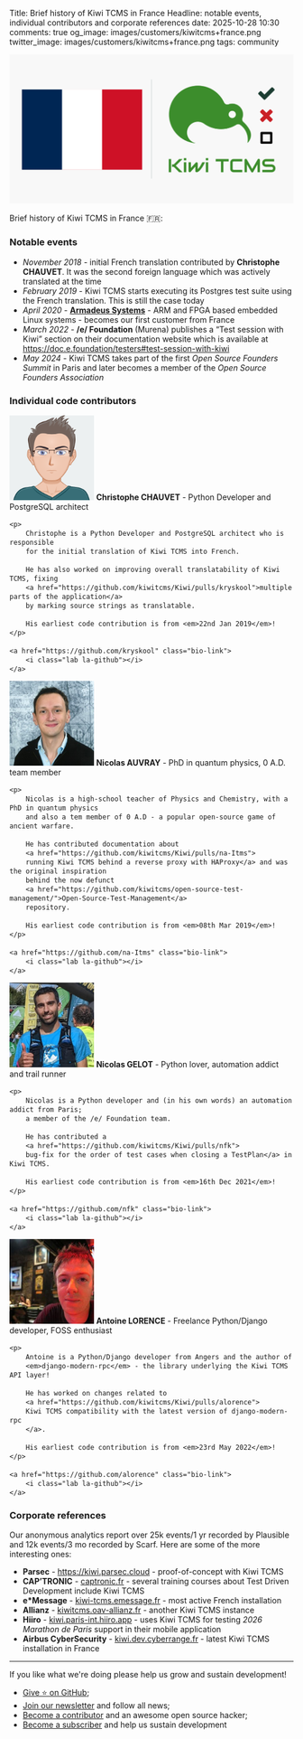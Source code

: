 Title: Brief history of Kiwi TCMS in France
Headline: notable events, individual contributors and corporate references
date: 2025-10-28 10:30
comments: true
og_image: images/customers/kiwitcms+france.png
twitter_image: images/customers/kiwitcms+france.png
tags: community


!["French flag + Kiwi TCMS logo"](/images/customers/kiwitcms+france.png "French flag + Kiwi TCMS logo")


Brief history of Kiwi TCMS in France 🇫🇷:

### Notable events

- *November 2018* - initial French translation contributed by **Christophe CHAUVET**.
  It was the second foreign language which was actively translated at the time
- *February 2019* - Kiwi TCMS starts executing its Postgres test suite using the French translation.
  This is still the case today
- *April 2020* - [**Armadeus Systems**](http://armadeus.com) - ARM and FPGA based embedded Linux systems -
  becomes our first customer from France
- *March 2022* - **/e/ Foundation** (Murena) publishes a “Test session with Kiwi” section on their documentation
  website which is available at <https://doc.e.foundation/testers#test-session-with-kiwi>
- *May 2024* - Kiwi TCMS takes part of the first *Open Source Founders Summit* in Paris and
  later becomes a member of the *Open Source Founders Association*


### Individual code contributors


<div class="member-bio">
    <img class="rounded" src="/images/contributors/Christophe-CHAUVET.png" height="150" width="150">
    <strong>Christophe CHAUVET</strong> - Python Developer and PostgreSQL architect
    <em></em>

    <p>
        Christophe is a Python Developer and PostgreSQL architect who is responsible
        for the initial translation of Kiwi TCMS into French.

        He has also worked on improving overall translatability of Kiwi TCMS, fixing
        <a href="https://github.com/kiwitcms/Kiwi/pulls/kryskool">multiple parts of the application</a>
        by marking source strings as translatable.

        His earliest code contribution is from <em>22nd Jan 2019</em>!
    </p>

    <a href="https://github.com/kryskool" class="bio-link">
        <i class="lab la-github"></i>
    </a>
</div>


<div class="member-bio">
    <img class="rounded" src="/images/contributors/Nicolas_Auvray.jpg" height="150" width="150">
    <strong>Nicolas AUVRAY</strong> - PhD in quantum physics, 0 A.D. team member
    <em></em>

    <p>
        Nicolas is a high-school teacher of Physics and Chemistry, with a PhD in quantum physics
        and also a tem member of 0 A.D - a popular open-source game of ancient warfare.

        He has contributed documentation about
        <a href="https://github.com/kiwitcms/Kiwi/pulls/na-Itms">
        running Kiwi TCMS behind a reverse proxy with HAProxy</a> and was the original inspiration
        behind the now defunct
        <a href="https://github.com/kiwitcms/open-source-test-management/">Open-Source-Test-Management</a>
        repository.

        His earliest code contribution is from <em>08th Mar 2019</em>!
    </p>

    <a href="https://github.com/na-Itms" class="bio-link">
        <i class="lab la-github"></i>
    </a>
</div>

<div class="member-bio">
    <img class="rounded" src="/images/contributors/Nicolas_Gelot.png " height="150" width="150">
    <strong>Nicolas GELOT</strong> - Python lover, automation addict and trail runner
    <em></em>

    <p>
        Nicolas is a Python developer and (in his own words) an automation addict from Paris;
        a member of the /e/ Foundation team.

        He has contributed a
        <a href="https://github.com/kiwitcms/Kiwi/pulls/nfk">
        bug-fix for the order of test cases when closing a TestPlan</a> in Kiwi TCMS.

        His earliest code contribution is from <em>16th Dec 2021</em>!
    </p>

    <a href="https://github.com/nfk" class="bio-link">
        <i class="lab la-github"></i>
    </a>
</div>


<div class="member-bio">
    <img class="rounded" src="/images/contributors/Antoine_Lorence.jpg " height="150" width="150">
    <strong>Antoine LORENCE</strong> - Freelance Python/Django developer, FOSS enthusiast
    <em></em>

    <p>
        Antoine is a Python/Django developer from Angers and the author of
        <em>django-modern-rpc</em> - the library underlying the Kiwi TCMS API layer!

        He has worked on changes related to
        <a href="https://github.com/kiwitcms/Kiwi/pulls/alorence">
        Kiwi TCMS compatibility with the latest version of django-modern-rpc
        </a>.

        His earliest code contribution is from <em>23rd May 2022</em>!
    </p>

    <a href="https://github.com/alorence" class="bio-link">
        <i class="lab la-github"></i>
    </a>
</div>


### Corporate references


Our anonymous analytics report over 25k events/1 yr recorded by Plausible
and 12k events/3 mo recorded by Scarf. Here are some of the more interesting ones:

- **Parsec** - <https://kiwi.parsec.cloud> - proof-of-concept with Kiwi TCMS
- **CAP’TRONIC** - [captronic.fr](https://www.captronic.fr/spip.php?page=recherche&lang=fr&recherche=Kiwi+TCMS) -
  several training courses about Test Driven Development include Kiwi TCMS
- **e*Message** - [kiwi-tcms.emessage.fr](https://www.emessage.fr/) - most active French installation
- **Allianz** - [kiwitcms.oav-allianz.fr](https://www.allianz.fr/) - another Kiwi TCMS instance
- **Hiiro** - [kiwi.paris-int.hiiro.app](https://hiiro.app/) - uses Kiwi TCMS for testing
  *2026 Marathon de Paris* support in their mobile application
- **Airbus CyberSecurity** -
  [kiwi.dev.cyberrange.fr](https://www.airbus.com/en/products-services/security/cybersecurity) -
  latest Kiwi TCMS installation in France

---

If you like what we're doing please help us grow and sustain development!

- [Give ⭐ on GitHub](https://github.com/kiwitcms/Kiwi/stargazers);
- [Join our newsletter](https://kiwitcms.us17.list-manage.com/subscribe/post?u=9b57a21155a3b7c655ae8f922&id=c970a37581)
  and follow all news;
- [Become a contributor](https://kiwitcms.readthedocs.io/en/latest/contribution.html) and an awesome open source hacker;
- [Become a subscriber](/#subscriptions) and help us sustain development
